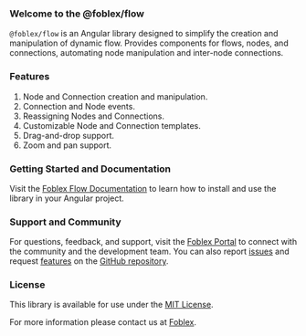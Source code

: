 ### Welcome to the @foblex/flow

`@foblex/flow` is an Angular library designed to simplify the creation and manipulation of dynamic flow. Provides components for flows, nodes, and connections, automating node manipulation and inter-node connections.

### Features

1. Node and Connection creation and manipulation.
2. Connection and Node events.
3. Reassigning Nodes and Connections.
4. Customizable Node and Connection templates.
5. Drag-and-drop support.
6. Zoom and pan support.

### Getting Started and Documentation

Visit the [Foblex Flow Documentation](https://foblex.com/flow/documentation/get-started) to learn how to install and use the library in your Angular project.

### Support and Community

For questions, feedback, and support, visit the [Foblex Portal](https://www.foblex.com/flow/home) to connect with the community and the development team.
You can also report [issues](https://github.com/Foblex/flow/issues) and request [features](https://github.com/Foblex/flow/discussions) on the [GitHub repository](https://github.com/Foblex/flow).

### License

This library is available for use under the [MIT License](./LICENSE).

For more information please contact us at [Foblex](https://www.foblex.com/flow/home).
